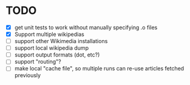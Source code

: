 # TODO

 - [x] get unit tests to work without manually specifying .o files
 - [x] Support multiple wikipedias
 - [ ] support other Wikimedia installations
 - [ ] support local wikipedia dump
 - [ ] support output formats (dot, etc?)
 - [ ] support "routing"?
 - [ ] make local "cache file", so multiple runs can re-use articles fetched
       previously
